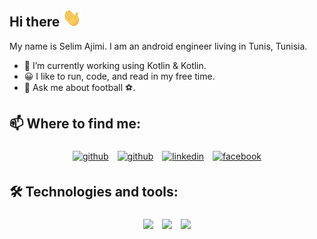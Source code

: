 ## Hi there <img src="https://raw.githubusercontent.com/ABSphreak/ABSphreak/master/gifs/Hi.gif" width="30px"></h2>
My name is Selim Ajimi. I am an android engineer living in  Tunis, Tunisia.
- 🌱 I’m currently working using Kotlin & Kotlin.
- 😀 I like to run, code, and read in my free time.
- 💬 Ask me about football ⚽.

## 📫 Where to find me:
<p align="center">
	<a href="https://ajimi.me"><img alt="github" width="10%" style="padding:5px" src="https://icons8.com/icon/111139/website"/></a>
	<a href="https://github.com/ajimi"><img alt="github" width="10%" style="padding:5px" src="https://img.icons8.com/clouds/100/000000/github.png"/></a>
	<a href="https://www.linkedin.com/in/selim-ajimi/"><img alt="linkedin" width="10%" style="padding:5px" src="https://img.icons8.com/clouds/100/000000/linkedin.png"/></a>
	<a href="https://twitter.com/selimajimi/"><img alt="facebook" width="10%" style="padding:5px" src="https://img.icons8.com/clouds/512/twitter-circled.png"/></a>
</p>

## 🛠 Technologies and tools:

<p align="center">
	<img width="10%" style="padding:5px" src="https://img.icons8.com/color/144/000000/kotlin.png"/>
	<img width="10%" style="padding:5px" src="https://img.icons8.com/color/144/000000/java-coffee-cup-logo.png"/>
	<img width="10%" style="padding:5px" src="https://img.icons8.com/color/512/android-studio--v2.png"/>
</p>
